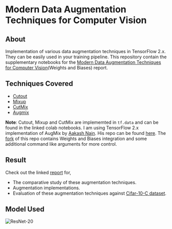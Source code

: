 # Modern Data Augmentation Techniques for Computer Vision

## About

Implementation of various data augmentation techniques in TensorFlow 2.x. They can be easily used in your training pipeline. This repository contain the supplementary notebooks for the [Modern Data Augmentation Techniques for Computer Vision](https://app.wandb.ai/authors/tfaugmentation/reports/Modern-Data-Augmentation-Techniques-for-Computer-Vision--VmlldzoxNDA2NTc)(Weights and Biases) report.

## Techniques Covered

* [Cutout](https://github.com/ayulockin/DataAugmentationTF/blob/master/CIFAR_10_with_Cutout_Augmentation.ipynb)
* [Mixup](https://github.com/ayulockin/DataAugmentationTF/blob/master/CIFAR_10_with_Mixup_Augmentation.ipynb)
* [CutMix](https://github.com/ayulockin/DataAugmentationTF/blob/master/CIFAR_10_with_CutMix_Augmentation.ipynb)
* [Augmix](https://github.com/ayulockin/DataAugmentationTF/blob/master/Cifar_10_with_AugMix_Augmentation.ipynb)

**Note**: Cutout, Mixup and CutMix are implememted in `tf.data` and can be found in the linked colab notebooks. I am using TensorFlow 2.x implementation of AugMix by [Aakash Nain](). His repo can be found [here](https://github.com/AakashKumarNain/AugMix_TF2). The [fork](https://github.com/ayulockin/AugMix_TF2) of this repo contains Weights and Biases integration and some additional command like arguments for more control.   

## Result

Check out the linked [report](https://app.wandb.ai/authors/tfaugmentation/reports/Modern-Data-Augmentation-Techniques-for-Computer-Vision--VmlldzoxNDA2NTc) for, 

* The comparative study of these augmentation techniques. 
* Augmentation implementations.
* Evaluation of these augmentation techniques against [Cifar-10-C dataset](https://zenodo.org/record/2535967).

## Model Used

![ResNet-20](https://github.com/ayulockin/DataAugmentationTF/blob/master/images/model.png)


